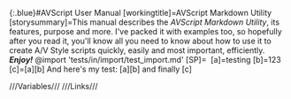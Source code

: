 {:.blue}#AVScript User Manual
[workingtitle]=AVScript&#32;Markdown&#32;Utility
[storysummary]=This manual describes the *AVScript Markdown Utility*, its features, purpose and more. I've packed it with examples too, so hopefully after you read it, you'll know all you need to know about how to use it to create A/V Style scripts quickly, easily and most important, efficiently. ***Enjoy!***
@import 'tests/in/import/test_import.md'
[SP]=&nbsp;
[a]=testing
[b]=123
[c]=[a][b]
And here's my test: [a][b] and finally [c]

///Variables///
///Links///
